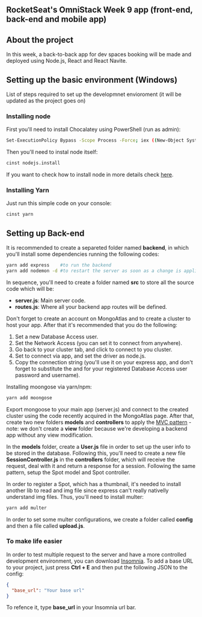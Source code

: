 ## RocketSeat's OmniStack Week 9 app (front-end, back-end and mobile app)

## About the project
In this week, a back-to-back app for dev spaces booking will be made and deployed using Node.js, React and React Navite.

## Setting up the basic environment (Windows)
List of steps required to set up the developmnet envioroment (it will be updated as the project goes on)
### Installing node
First you'll need to install Chocalatey using PowerShell (run as admin):
```bash
Set-ExecutionPolicy Bypass -Scope Process -Force; iex ((New-Object System.Net.WebClient).DownloadString('https://chocolatey.org/install.ps1'))
```
Then you'll need to instal node itself:
```bash
cinst nodejs.install
```
If you want to check how to install node in more details check [here](https://nodejs.org/en/download/package-manager/).
### Installing Yarn
Just run this simple code on your console:
```bash
cinst yarn
```

## Setting up Back-end
It is recommended to create a separeted folder named **backend**, in which you'll install some dependencies running the following codes:
```bash
yarn add express    #to run the backend
yarn add nodemon -d #to restart the server as soon as a change is applied in dev mode
```
In sequence, you'll need to create a folder named **src** to store all the source code which will be:
- **server.js**: Main server code.
- **routes.js**: Where all your backend app routes will be defined.

Don't forget to create an account on MongoAtlas and to create a cluster to host your app. After that it's recommended that you do the following:
1. Set a new Database Access user.
2. Set the Network Access (you can set it to connect from anywhere).
3. Go back to your cluster tab, and click to connect to you cluster.
4. Set to connect via app, and set the driver as node.js.
5. Copy the connection string (you'll use it on your express app, and don't forget to substitute the <password> and <username> for your registered Database Access user password and username).

Installing moongose via yarn/npm:
```bash
yarn add moongose
```
Export mongoose to your main app (server.js) and connect to the created cluster using the code recently acquired in the MongoAtlas page. After that, create two new folders **models** and **controllers** to apply the [MVC pattern](https://pt.wikipedia.org/wiki/MVC) - note: we don't create a **view** folder because we're developing a backend app without any view modification.

In the **models** folder, create a **User.js** file in order to set up the user info to be stored in the database. Following this, you'll need to create a new file **SessionController.js** in the **controllers** folder, which will receive the request, deal with it and return a response for a session. Following the same pattern, setup the Spot model and Spot controller.

In order to register a Spot, which has a thumbnail, it's needed to install another lib to read and img file since express can't really nativelly understand img files. Thus, you'll need to install multer:
```bash
yarn add multer
```
In order to set some multer configurations, we create a folder called **config** and then a file called **upload.js**.

### To make life easier
In order to test multiple request to the server and have a more controlled development environment, you can download [Insomnia](https://insomnia.rest/). To add a base URL to your project, just press **Ctrl + E** and then put the following JSON to the config:
```JSON
{
  "base_url": "Your base url"
}
```
To refence it, type **base_url** in your Insomnia url bar.